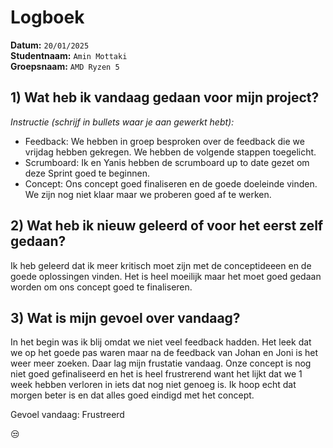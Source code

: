 # Logboek

**Datum:** `20/01/2025`  
**Studentnaam:** `Amin Mottaki`  
**Groepsnaam:** `AMD Ryzen 5`


## 1) Wat heb ik vandaag gedaan voor mijn project?

*Instructie (schrijf in bullets waar je aan gewerkt hebt):*  

- Feedback: We hebben in groep besproken over de feedback die we vrijdag hebben gekregen. We hebben de volgende stappen toegelicht.
- Scrumboard: Ik en Yanis hebben de scrumboard up to date gezet om deze Sprint goed te beginnen.
- Concept: Ons concept goed finaliseren en de goede doeleinde vinden. We zijn nog niet klaar maar we proberen goed af te werken.
 



>
## 2) Wat heb ik nieuw geleerd of voor het eerst zelf gedaan?
Ik heb geleerd dat ik meer kritisch moet zijn met de conceptideeen en de goede oplossingen vinden. Het is heel moeilijk maar het moet goed gedaan worden om ons concept goed te finaliseren.



## 3) Wat is mijn gevoel over vandaag?
In het begin was ik blij omdat we niet veel feedback hadden. Het leek dat we op het goede pas waren maar na de feedback van Johan en Joni is het weer meer zoeken. Daar lag mijn frustatie vandaag. Onze concept is nog niet goed gefinaliseerd en het is heel frustrerend want het lijkt dat we 1 week hebben verloren in iets dat nog niet genoeg is. Ik hoop echt dat morgen beter is en dat alles goed eindigd met het concept.

Gevoel vandaag: Frustreerd

😒